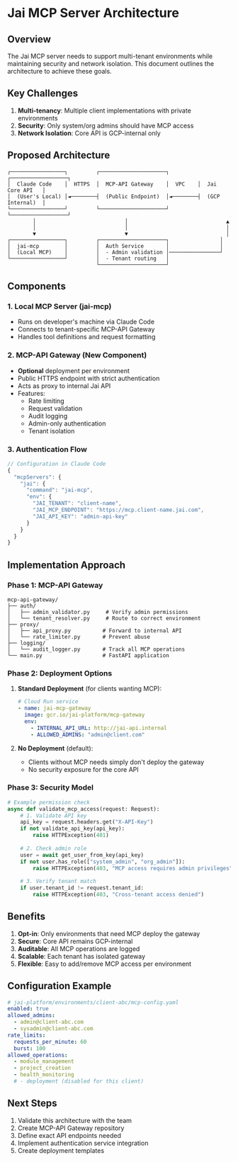 # Jai MCP Server Architecture

## Overview

The Jai MCP server needs to support multi-tenant environments while maintaining security and network isolation. This document outlines the architecture to achieve these goals.

## Key Challenges

1. **Multi-tenancy**: Multiple client implementations with private environments
2. **Security**: Only system/org admins should have MCP access
3. **Network Isolation**: Core API is GCP-internal only

## Proposed Architecture

```
┌─────────────────┐         ┌─────────────────────┐         ┌──────────────────┐
│  Claude Code    │  HTTPS  │  MCP-API Gateway    │  VPC    │  Jai Core API   │
│  (User's Local) │◄────────┤  (Public Endpoint)  │◄────────┤  (GCP Internal)  │
└─────────────────┘         └─────────────────────┘         └──────────────────┘
        │                            │                               ▲
        │                            │                               │
        ▼                            ▼                               │
┌─────────────────┐         ┌─────────────────────┐                │
│  jai-mcp        │         │  Auth Service       │                │
│  (Local MCP)    │         │  - Admin validation │────────────────┘
└─────────────────┘         │  - Tenant routing   │
                            └─────────────────────┘
```

## Components

### 1. Local MCP Server (jai-mcp)
- Runs on developer's machine via Claude Code
- Connects to tenant-specific MCP-API Gateway
- Handles tool definitions and request formatting

### 2. MCP-API Gateway (New Component)
- **Optional** deployment per environment
- Public HTTPS endpoint with strict authentication
- Acts as proxy to internal Jai API
- Features:
  - Rate limiting
  - Request validation
  - Audit logging
  - Admin-only authentication
  - Tenant isolation

### 3. Authentication Flow

```typescript
// Configuration in Claude Code
{
  "mcpServers": {
    "jai": {
      "command": "jai-mcp",
      "env": {
        "JAI_TENANT": "client-name",
        "JAI_MCP_ENDPOINT": "https://mcp.client-name.jai.com",
        "JAI_API_KEY": "admin-api-key"
      }
    }
  }
}
```

## Implementation Approach

### Phase 1: MCP-API Gateway
```
mcp-api-gateway/
├── auth/
│   ├── admin_validator.py     # Verify admin permissions
│   └── tenant_resolver.py     # Route to correct environment
├── proxy/
│   ├── api_proxy.py          # Forward to internal API
│   └── rate_limiter.py       # Prevent abuse
├── logging/
│   └── audit_logger.py       # Track all MCP operations
└── main.py                   # FastAPI application
```

### Phase 2: Deployment Options

1. **Standard Deployment** (for clients wanting MCP):
   ```yaml
   # Cloud Run service
   - name: jai-mcp-gateway
     image: gcr.io/jai-platform/mcp-gateway
     env:
       - INTERNAL_API_URL: http://jai-api.internal
       - ALLOWED_ADMINS: "admin@client.com"
   ```

2. **No Deployment** (default):
   - Clients without MCP needs simply don't deploy the gateway
   - No security exposure for the core API

### Phase 3: Security Model

```python
# Example permission check
async def validate_mcp_access(request: Request):
    # 1. Validate API key
    api_key = request.headers.get("X-API-Key")
    if not validate_api_key(api_key):
        raise HTTPException(401)
    
    # 2. Check admin role
    user = await get_user_from_key(api_key)
    if not user.has_role(["system_admin", "org_admin"]):
        raise HTTPException(403, "MCP access requires admin privileges")
    
    # 3. Verify tenant match
    if user.tenant_id != request.tenant_id:
        raise HTTPException(403, "Cross-tenant access denied")
```

## Benefits

1. **Opt-in**: Only environments that need MCP deploy the gateway
2. **Secure**: Core API remains GCP-internal
3. **Auditable**: All MCP operations are logged
4. **Scalable**: Each tenant has isolated gateway
5. **Flexible**: Easy to add/remove MCP access per environment

## Configuration Example

```yaml
# jai-platform/environments/client-abc/mcp-config.yaml
enabled: true
allowed_admins:
  - admin@client-abc.com
  - sysadmin@client-abc.com
rate_limits:
  requests_per_minute: 60
  burst: 100
allowed_operations:
  - module_management
  - project_creation
  - health_monitoring
  # - deployment (disabled for this client)
```

## Next Steps

1. Validate this architecture with the team
2. Create MCP-API Gateway repository
3. Define exact API endpoints needed
4. Implement authentication service integration
5. Create deployment templates